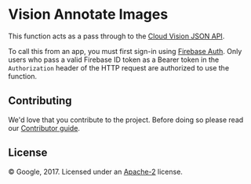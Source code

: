 # Vision Annotate Images

This function acts as a pass through to the [Cloud Vision JSON API](https://cloud.google.com/vision/docs/request). 

To call this from an app, you must first sign-in using [Firebase Auth](https://firebase.google.com/docs/auth).
Only users who pass a valid Firebase ID token as a Bearer token in the `Authorization` header of the HTTP request are authorized to use the function.


## Contributing

We'd love that you contribute to the project. Before doing so please read our [Contributor guide](../CONTRIBUTING.md).


## License

© Google, 2017. Licensed under an [Apache-2](../LICENSE) license.